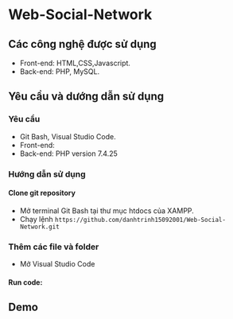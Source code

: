 # Web-Social-Network
## Các công nghệ được sử dụng
  - Front-end: HTML,CSS,Javascript.
  - Back-end: PHP, MySQL.
## Yêu cầu và dướng dẫn sử dụng
### Yêu cầu
  - Git Bash, Visual Studio Code.
  - Front-end: 
  - Back-end: PHP version 7.4.25
### Hướng dẫn sử dụng
#### Clone git repository
  - Mở terminal Git Bash tại thư mục htdocs của XAMPP.
  - Chạy lệnh `https://github.com/danhtrinh15092001/Web-Social-Network.git`
### Thêm các file và folder
  - Mở Visual Studio Code
#### Run code:
## Demo

